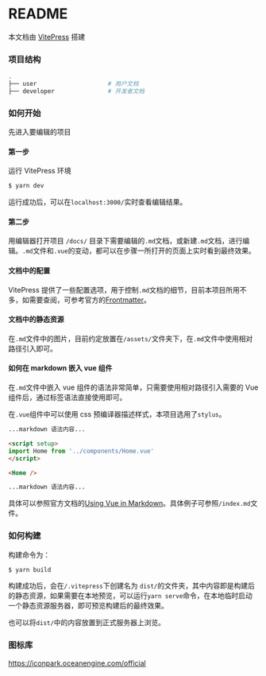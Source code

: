 # README

本文档由 [VitePress](https://vitepress.vuejs.org/) 搭建

### 项目结构

```bash
.
├── user					# 用户文档
├── developer			    # 开发者文档
```

### 如何开始

先进入要编辑的项目

#### 第一步

运行 VitePress 环境

```bash
$ yarn dev
```

运行成功后，可以在`localhost:3000/`实时查看编辑结果。

#### 第二步

用编辑器打开项目 `/docs/` 目录下需要编辑的`.md`文档，或新建`.md`文档，进行编辑。`.md`文件和`.vue`的变动，都可以在步骤一所打开的页面上实时看到最终效果。

#### 文档中的配置

VitePress 提供了一些配置选项，用于控制`.md`文档的细节，目前本项目所用不多，如需要查阅，可参考官方的[Frontmatter](https://vitepress.vuejs.org/guide/frontmatter.html)。

#### 文档中的静态资源

在`.md`文件中的图片，目前约定放置在`/assets/`文件夹下，在`.md`文件中使用相对路径引入即可。

#### 如何在 markdown 嵌入 vue 组件

在`.md`文件中嵌入 vue 组件的语法非常简单，只需要使用相对路径引入需要的 Vue 组件后，通过标签语法直接使用即可。

在`.vue`组件中可以使用 css 预编译器描述样式，本项目选用了`stylus`。

```markdown
...markdown 语法内容...

<script setup>
import Home from '../components/Home.vue'
</script>

<Home />

...markdown 语法内容...
```

具体可以参照官方文档的[Using Vue in Markdown](https://vitepress.vuejs.org/guide/using-vue.html#using-components)。具体例子可参照`/index.md`文件。

### 如何构建

构建命令为：

```bash
$ yarn build
```

构建成功后，会在`/.vitepress`下创建名为 `dist/`的文件夹，其中内容即是构建后的静态资源，如果需要在本地预览，可以运行`yarn serve`命令，在本地临时启动一个静态资源服务器，即可预览构建后的最终效果。

也可以将`dist/`中的内容放置到正式服务器上浏览。

### 图标库

https://iconpark.oceanengine.com/official
